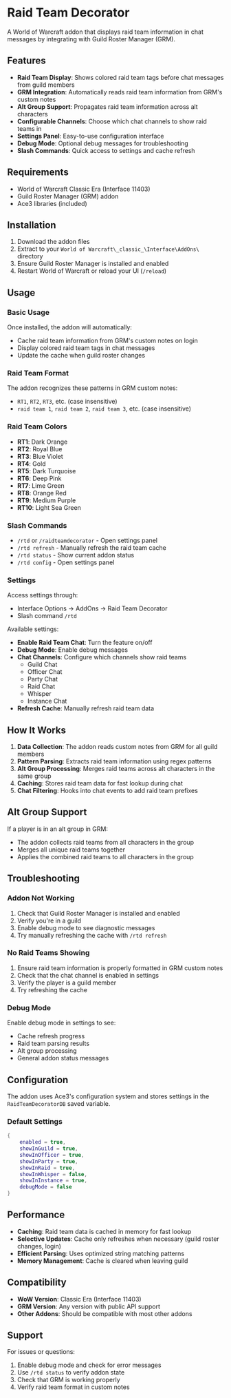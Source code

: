 # Raid Team Decorator

A World of Warcraft addon that displays raid team information in chat messages by integrating with Guild Roster Manager (GRM).

## Features

- **Raid Team Display**: Shows colored raid team tags before chat messages from guild members
- **GRM Integration**: Automatically reads raid team information from GRM's custom notes
- **Alt Group Support**: Propagates raid team information across alt characters
- **Configurable Channels**: Choose which chat channels to show raid teams in
- **Settings Panel**: Easy-to-use configuration interface
- **Debug Mode**: Optional debug messages for troubleshooting
- **Slash Commands**: Quick access to settings and cache refresh

## Requirements

- World of Warcraft Classic Era (Interface 11403)
- Guild Roster Manager (GRM) addon
- Ace3 libraries (included)

## Installation

1. Download the addon files
2. Extract to your `World of Warcraft\_classic_\Interface\AddOns\` directory
3. Ensure Guild Roster Manager is installed and enabled
4. Restart World of Warcraft or reload your UI (`/reload`)

## Usage

### Basic Usage

Once installed, the addon will automatically:
- Cache raid team information from GRM's custom notes on login
- Display colored raid team tags in chat messages
- Update the cache when guild roster changes

### Raid Team Format

The addon recognizes these patterns in GRM custom notes:
- `RT1`, `RT2`, `RT3`, etc. (case insensitive)
- `raid team 1`, `raid team 2`, `raid team 3`, etc. (case insensitive)

### Raid Team Colors

- **RT1**: Dark Orange
- **RT2**: Royal Blue
- **RT3**: Blue Violet
- **RT4**: Gold
- **RT5**: Dark Turquoise
- **RT6**: Deep Pink
- **RT7**: Lime Green
- **RT8**: Orange Red
- **RT9**: Medium Purple
- **RT10**: Light Sea Green

### Slash Commands

- `/rtd` or `/raidteamdecorator` - Open settings panel
- `/rtd refresh` - Manually refresh the raid team cache
- `/rtd status` - Show current addon status
- `/rtd config` - Open settings panel

### Settings

Access settings through:
- Interface Options → AddOns → Raid Team Decorator
- Slash command `/rtd`

Available settings:
- **Enable Raid Team Chat**: Turn the feature on/off
- **Debug Mode**: Enable debug messages
- **Chat Channels**: Configure which channels show raid teams
  - Guild Chat
  - Officer Chat
  - Party Chat
  - Raid Chat
  - Whisper
  - Instance Chat
- **Refresh Cache**: Manually refresh raid team data

## How It Works

1. **Data Collection**: The addon reads custom notes from GRM for all guild members
2. **Pattern Parsing**: Extracts raid team information using regex patterns
3. **Alt Group Processing**: Merges raid teams across alt characters in the same group
4. **Caching**: Stores raid team data for fast lookup during chat
5. **Chat Filtering**: Hooks into chat events to add raid team prefixes

## Alt Group Support

If a player is in an alt group in GRM:
- The addon collects raid teams from all characters in the group
- Merges all unique raid teams together
- Applies the combined raid teams to all characters in the group

## Troubleshooting

### Addon Not Working

1. Check that Guild Roster Manager is installed and enabled
2. Verify you're in a guild
3. Enable debug mode to see diagnostic messages
4. Try manually refreshing the cache with `/rtd refresh`

### No Raid Teams Showing

1. Ensure raid team information is properly formatted in GRM custom notes
2. Check that the chat channel is enabled in settings
3. Verify the player is a guild member
4. Try refreshing the cache

### Debug Mode

Enable debug mode in settings to see:
- Cache refresh progress
- Raid team parsing results
- Alt group processing
- General addon status messages

## Configuration

The addon uses Ace3's configuration system and stores settings in the `RaidTeamDecoratorDB` saved variable.

### Default Settings

```lua
{
    enabled = true,
    showInGuild = true,
    showInOfficer = true,
    showInParty = true,
    showInRaid = true,
    showInWhisper = false,
    showInInstance = true,
    debugMode = false
}
```

## Performance

- **Caching**: Raid team data is cached in memory for fast lookup
- **Selective Updates**: Cache only refreshes when necessary (guild roster changes, login)
- **Efficient Parsing**: Uses optimized string matching patterns
- **Memory Management**: Cache is cleared when leaving guild

## Compatibility

- **WoW Version**: Classic Era (Interface 11403)
- **GRM Version**: Any version with public API support
- **Other Addons**: Should be compatible with most other addons

## Support

For issues or questions:
1. Enable debug mode and check for error messages
2. Use `/rtd status` to verify addon state
3. Check that GRM is working properly
4. Verify raid team format in custom notes

